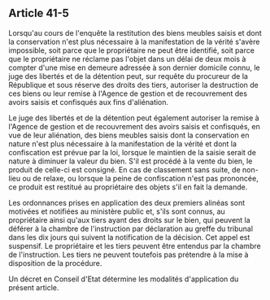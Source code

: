 Article 41-5
----
Lorsqu'au cours de l'enquête la restitution des biens meubles saisis et dont la
conservation n'est plus nécessaire à la manifestation de la vérité s'avère
impossible, soit parce que le propriétaire ne peut être identifié, soit parce
que le propriétaire ne réclame pas l'objet dans un délai de deux mois à compter
d'une mise en demeure adressée à son dernier domicile connu, le juge des
libertés et de la détention peut, sur requête du procureur de la République et
sous réserve des droits des tiers, autoriser la destruction de ces biens ou leur
remise à l'Agence de gestion et de recouvrement des avoirs saisis et confisqués
aux fins d'aliénation.

Le juge des libertés et de la détention peut également autoriser la remise à
l'Agence de gestion et de recouvrement des avoirs saisis et confisqués, en vue
de leur aliénation, des biens meubles saisis dont la conservation en nature
n'est plus nécessaire à la manifestation de la vérité et dont la confiscation
est prévue par la loi, lorsque le maintien de la saisie serait de nature à
diminuer la valeur du bien. S'il est procédé à la vente du bien, le produit de
celle-ci est consigné. En cas de classement sans suite, de non-lieu ou de
relaxe, ou lorsque la peine de confiscation n'est pas prononcée, ce produit est
restitué au propriétaire des objets s'il en fait la demande.

Les ordonnances prises en application des deux premiers alinéas sont motivées et
notifiées au ministère public et, s'ils sont connus, au propriétaire ainsi
qu'aux tiers ayant des droits sur le bien, qui peuvent la déférer à la chambre
de l'instruction par déclaration au greffe du tribunal dans les dix jours qui
suivent la notification de la décision. Cet appel est suspensif. Le propriétaire
et les tiers peuvent être entendus par la chambre de l'instruction. Les tiers ne
peuvent toutefois pas prétendre à la mise à disposition de la procédure.

Un décret en Conseil d'Etat détermine les modalités d'application du présent
article.
